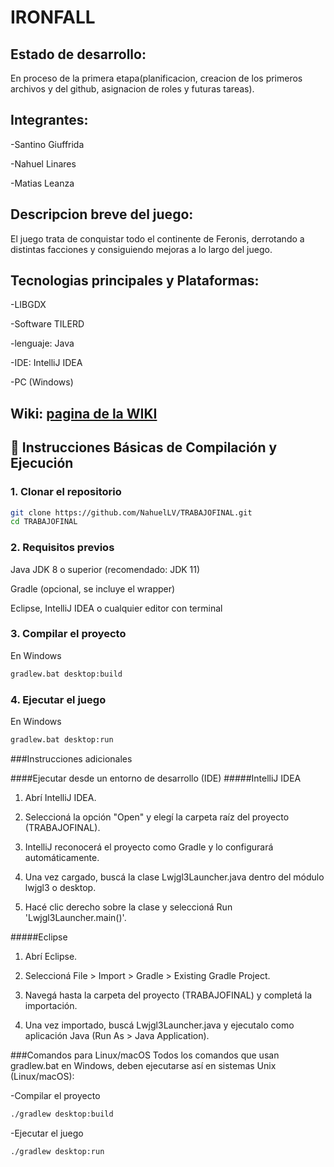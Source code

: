 # IRONFALL

## Estado de desarrollo:

En proceso de la primera etapa(planificacion, creacion de los primeros archivos y del github, asignacion de roles y futuras tareas).

## Integrantes: 

-Santino Giuffrida

-Nahuel Linares

-Matias Leanza

## Descripcion breve del juego: 
El juego trata de conquistar todo el continente de Feronis, derrotando a distintas facciones y consiguiendo mejoras a lo largo del juego.

## Tecnologias principales y Plataformas: 

-LIBGDX

-Software TILERD

-lenguaje: Java

-IDE: IntelliJ IDEA

-PC (Windows)

## Wiki: [pagina de la WIKI](https://github.com/NahuelLV/TRABAJOFINAL/wiki)

## 🚀 Instrucciones Básicas de Compilación y Ejecución

### 1. Clonar el repositorio

```bash
git clone https://github.com/NahuelLV/TRABAJOFINAL.git
cd TRABAJOFINAL
```

### 2. Requisitos previos
Java JDK 8 o superior (recomendado: JDK 11)

Gradle (opcional, se incluye el wrapper)

Eclipse, IntelliJ IDEA o cualquier editor con terminal

### 3. Compilar el proyecto
En Windows
```bash
gradlew.bat desktop:build
```
### 4. Ejecutar el juego
En Windows
```bash
gradlew.bat desktop:run
```

###Instrucciones adicionales

####Ejecutar desde un entorno de desarrollo (IDE)
#####IntelliJ IDEA

1. Abrí IntelliJ IDEA.

2. Seleccioná la opción "Open" y elegí la carpeta raíz del proyecto (TRABAJOFINAL).

3. IntelliJ reconocerá el proyecto como Gradle y lo configurará automáticamente.

4. Una vez cargado, buscá la clase Lwjgl3Launcher.java dentro del módulo lwjgl3 o desktop.

5. Hacé clic derecho sobre la clase y seleccioná Run 'Lwjgl3Launcher.main()'.

#####Eclipse

1. Abrí Eclipse.

2. Seleccioná File > Import > Gradle > Existing Gradle Project.

3. Navegá hasta la carpeta del proyecto (TRABAJOFINAL) y completá la importación.

4. Una vez importado, buscá Lwjgl3Launcher.java y ejecutalo como aplicación Java (Run As > Java Application).

###Comandos para Linux/macOS
Todos los comandos que usan gradlew.bat en Windows, deben ejecutarse así en sistemas Unix (Linux/macOS):

-Compilar el proyecto
```bash
./gradlew desktop:build
```
-Ejecutar el juego
```bash
./gradlew desktop:run
```


